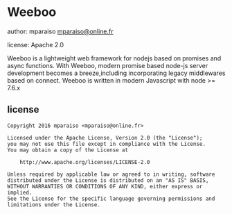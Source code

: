Weeboo
======

author: mparaiso <mparaiso@online.fr>

license: Apache 2.0

Weeboo is a lightweight web framework for nodejs based on promises and async functions. With Weeboo, modern promise based node-js server development becomes a breeze,including incorporating legacy middlewares based on connect. Weeboo is written in modern Javascript with node >= 7.6.x

license
-------

    Copyright 2016 mparaiso <mparaiso@online.fr>

    Licensed under the Apache License, Version 2.0 (the "License");
    you may not use this file except in compliance with the License.
    You may obtain a copy of the License at

        http://www.apache.org/licenses/LICENSE-2.0

    Unless required by applicable law or agreed to in writing, software
    distributed under the License is distributed on an "AS IS" BASIS,
    WITHOUT WARRANTIES OR CONDITIONS OF ANY KIND, either express or implied.
    See the License for the specific language governing permissions and
    limitations under the License.
